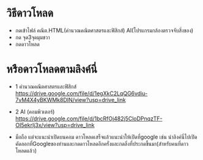 # วิธีดาวโหลด
 - กดเข้าไฟล์ คณิต.HTML(คำนวณคณิตศาสตรและฟิสิกส์) AI(โปรแกรมกล้องตรวจจับสิ่งของ)
 - กด จุด3จุดมุมขวา
 - กดดาวโหลด

# หรือดาวโหลดตามลิงค์นี่ 

- 1 คำนวณคณิตศาสตรและฟิสิกส์
https://drive.google.com/file/d/1egXkC2LqQG6vdiu-7vM4X4yBKWMk8DIN/view?usp=drive_link
- 2 AI (คอมพิวเตอร์)
https://drive.google.com/file/d/1bcRfOj482j5CloDPnqzTF-OI5ekrIj3x/view?usp=drive_link

- มือถือ แต่จะแนะนำเปิดบนคอม
ดาวโหลดเสร็จแล้วแนะนำให้เปิดที่google
เช่น นำลิงค์นี่ไปเปิดคัดลอกที่Googleของท่านและกดดาวโหลดอีกครั่งและกดลิ่งที่ประกดขึ้นมา(สำหรับคนที่ดาวโหลดแล้ว)
